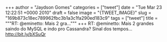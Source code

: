
+++
author = "Jaydson Gomes"
categories = ["tweet"]
date = "Tue Mar 23 12:22:51 +0000 2010"
draft = false
image = "{TWEET_IMAGE}"
slug = "169b873c18ec789962fbc3b1a3c1fa290ed183c9"
tags = ["tweet"]
title = """RT: @eminetto: Mais 2 gra..."""
+++
RT: @eminetto: Mais 2 grandes saindo do MySQL e indo pro Cassandra? Sinal dos tempos... http://bit.ly/bXSuQr

